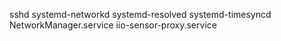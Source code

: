 sshd systemd-networkd systemd-resolved systemd-timesyncd NetworkManager.service iio-sensor-proxy.service
